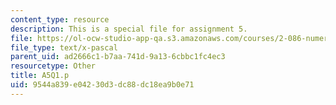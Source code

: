 ```yaml
---
content_type: resource
description: This is a special file for assignment 5.
file: https://ol-ocw-studio-app-qa.s3.amazonaws.com/courses/2-086-numerical-computation-for-mechanical-engineers-spring-2013/9544a839e04230d3dc88dc18ea9b0e71_A5Q1.p
file_type: text/x-pascal
parent_uid: ad2666c1-b7aa-741d-9a13-6cbbc1fc4ec3
resourcetype: Other
title: A5Q1.p
uid: 9544a839-e042-30d3-dc88-dc18ea9b0e71
---
```

